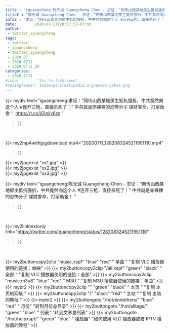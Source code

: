 ```yaml
---
title : "iguangcheng:陈光诚 Guangcheng Chen - 求证：“网传山西某地房主抵抗强拆，中共竟然向这个人 #连开三枪，直接杀死了！”  中共就是赤裸裸的恐怖分子 谋财害命，打家劫舍！ "
title2 : "陈光诚 Guangcheng Chen - 求证：“网传山西某地房主抵抗强拆，中共竟然向这个人 #连开三枪，直接杀死了！”  中共就是赤裸裸的恐怖分子 谋财害命，打家劫舍！ "
info2 : "求证：“网传山西某地房主抵抗强拆，中共竟然向这个人 #连开三枪，直接杀死了！”  中共就是赤裸裸的恐怖分子 谋财害命，打家劫舍！ https://t.co/jOinijy6zs "
date:        2020-07-11T20:57:53-07:00
author:
 - twitter_iguangcheng
tags:
 - twitter
 - iguangcheng
 - twitter_iguangcheng
 - 2020_07
 - 2020_0711
 - 2020_0711_20
categories:
 - 2020_0711
#icon:        "fas fa-lock-open"
#resImgTeaser: teaserpics/wikipedia.org/emacs-jokes.png
---
```


{{< mydiv text="iguangcheng:求证：“网传山西某地房主抵抗强拆，中共竟然向这个人 #连开三枪，直接杀死了！”  中共就是赤裸裸的恐怖分子 谋财害命，打家劫舍！ https://t.co/jOinijy6zs "
>}}
<br>


{{< my2mp4withjpgdownload mp4="20200711_1282083245211951110.mp4"
>}}

{{< my2jpgexist "xx1.jpg" >}}<br>
{{< my2jpgexist "xx2.jpg" >}}<br>
{{< my2jpgexist "xx3.jpg" >}}<br>



{{< mydiv text="iguangcheng:陈光诚 Guangcheng Chen - 求证：“网传山西某地房主抵抗强拆，中共竟然向这个人 #连开三枪，直接杀死了！”  中共就是赤裸裸的恐怖分子 谋财害命，打家劫舍！ "
>}}
<br>

{{< my2linktextonly link="https://twitter.com/iguangcheng/status/1282083245211951110"
>}}


<br>

{{< my2buttoncopy2clip "music.xspf"        "blue"   "red"    " 单曲 "  "复制 VLC 播放器使用的链接：单曲" >}} {{< my2buttoncopy2clip "/all.xspf"         "green"  "black"  " 全部 "  "复制 VLC 播放器使用的链接：全部" >}} {{< my2buttoncopy2clip "music.m3u8"        "blue"   "red"    " M3U  "    "复制 M3U 播放器使用的链接：单曲" >}} {{< mybr2 >}} {{< my2buttoncopy2clip ""                  "green"  "black"  " 本页 "    "复制 本页的网址 " >}} {{< my2buttoncopy2clip "/"                 "black"  "red"    " 主站 "    "复制 主站的网址 " >}} {{< mybr2 >}} {{< my2buttongoto      "/hot/endothers/"   "blue"   "red"    " 月份"   "转到月份总目录" >}} {{< my2buttongoto      "/hot/alltags/"     "green"  "blue"   " 列表"   "转到文章总列表" >}} {{< my2buttongoto      "/hot/helpxspf/"    "green"  "blue"   " 播放器" "如何使用 VLC 播放器或者 IPTV 播放器的教程" >}} 
